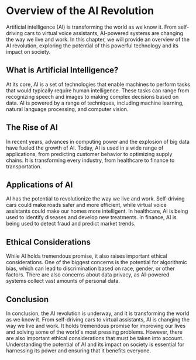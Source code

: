 Overview of the AI Revolution
======================================================

Artificial intelligence (AI) is transforming the world as we know it. From self-driving cars to virtual voice assistants, AI-powered systems are changing the way we live and work. In this chapter, we will provide an overview of the AI revolution, exploring the potential of this powerful technology and its impact on society.

What is Artificial Intelligence?
--------------------------------

At its core, AI is a set of technologies that enable machines to perform tasks that would typically require human intelligence. These tasks can range from recognizing speech and images to making complex decisions based on data. AI is powered by a range of techniques, including machine learning, natural language processing, and computer vision.

The Rise of AI
--------------

In recent years, advances in computing power and the explosion of big data have fueled the growth of AI. Today, AI is used in a wide range of applications, from predicting customer behavior to optimizing supply chains. It is transforming every industry, from healthcare to finance to transportation.

Applications of AI
------------------

AI has the potential to revolutionize the way we live and work. Self-driving cars could make roads safer and more efficient, while virtual voice assistants could make our homes more intelligent. In healthcare, AI is being used to identify diseases and develop new treatments. In finance, AI is being used to detect fraud and predict market trends.

Ethical Considerations
----------------------

While AI holds tremendous promise, it also raises important ethical considerations. One of the biggest concerns is the potential for algorithmic bias, which can lead to discrimination based on race, gender, or other factors. There are also concerns about data privacy, as AI-powered systems collect vast amounts of personal data.

Conclusion
----------

In conclusion, the AI revolution is underway, and it is transforming the world as we know it. From self-driving cars to virtual assistants, AI is changing the way we live and work. It holds tremendous promise for improving our lives and solving some of the world's most pressing problems. However, there are also important ethical considerations that must be taken into account. Understanding the potential of AI and its impact on society is essential for harnessing its power and ensuring that it benefits everyone.

